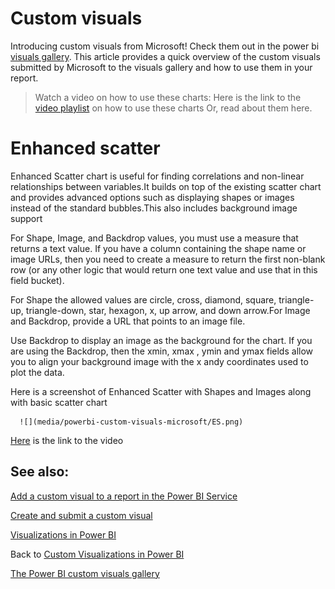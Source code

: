 <properties
   pageTitle="Custom visuals from Microsoft"
   description="Using Custom Visuals provided by Microsoft"
   services="powerbi"
   documentationCenter=""
   authors="meysun"
   manager="mblythe"
   editor=""
   tags=""/>

<tags
   ms.service="powerbi"
   ms.devlang="NA"
   ms.topic="article"
   ms.tgt_pltfrm="NA"
   ms.workload="powerbi"
   ms.date="11/16/2015"
   ms.author="meysun"/>

# Custom visuals

Introducing custom visuals from Microsoft! Check them out in the power bi [visuals gallery](https://visuals.powerbi.com).
This article  provides a quick overview of the custom visuals submitted by Microsoft to the visuals gallery and how to use them in your report.
>Watch a video on how to use these charts: Here is the link to the [video playlist](https://www.youtube.com/playlist?list=PL1N57mwBHtN1vIjfvuBIzZllrmKo-Vz6x) on how to use these charts
Or, read about them here.

# Enhanced scatter

Enhanced Scatter chart is useful for finding correlations and non-linear relationships between variables.It builds on top of the existing scatter chart and provides advanced options such as displaying shapes or images instead of the standard bubbles.This also includes background image support

For  Shape, Image, and Backdrop values, you must use a measure that returns a text value. If you have a column containing the shape name or image URLs, then you need to create a measure to return the first non-blank row (or any other logic that would return one text value and use that in this field bucket).

For Shape the allowed values are circle, cross, diamond, square, triangle-up, triangle-down, star, hexagon, x, up arrow, and down arrow.For Image and Backdrop, provide a URL that points to an image file.

Use Backdrop to display an image as the background for the chart. If you are using the Backdrop, then the xmin, xmax , ymin and ymax fields allow you to align your background image with the x andy coordinates used to plot the data.


Here is a screenshot of Enhanced Scatter with Shapes and Images along with basic scatter chart


      ![](media/powerbi-custom-visuals-microsoft/ES.png)

 [Here](https://youtu.be/xCfM0cjM4do?list=PL1N57mwBHtN1vIjfvuBIzZllrmKo-Vz6x) is the link to the video

## See also:

[Add a custom visual to a report in the Power BI Service](powerbi-custom-visuals-add-to-report.md)

[Create and submit a custom visual](powerbi-custom-visuals-create-for-the-gallery.md)

[Visualizations in Power BI](powerbi-service-visualizations-for-reports.md)

Back to [Custom Visualizations in Power BI](powerbi-custom-visuals.md)

[The Power BI custom visuals gallery](https://app.powerbi.com/visuals.md)
